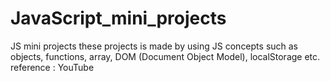 # JavaScript_mini_projects
JS mini projects
these projects is made by using JS concepts such as objects, functions, array, DOM (Document Object Model), localStorage etc.
reference : YouTube
